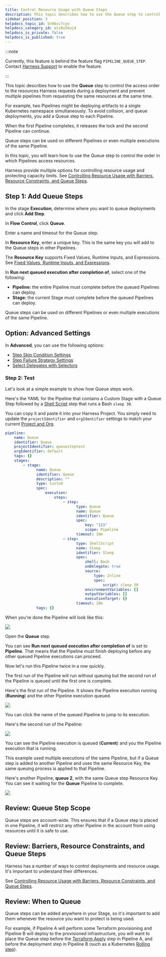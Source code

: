 ```yaml
---
title: Control Resource Usage with Queue Steps
description: This topic describes how to use the Queue step to control the access order to the resources Harness requests during a deployment and prevent multiple Pipelines from requesting the same resources at the same time.
sidebar_position: 3
helpdocs_topic_id: 5n96cc7cyo
helpdocs_category_id: etz0u5kujd
helpdocs_is_private: false
helpdocs_is_published: true
---
```


:::note

Currently, this feature is behind the feature flag `PIPELINE_QUEUE_STEP`. Contact [Harness Support](mailto:support@harness.io) to enable the feature.

:::

This topic describes how to use the **Queue** step to control the access order to the resources Harness requests during a deployment and prevent multiple pipelines from requesting the same resources at the same time.

For example, two Pipelines might be deploying artifacts to a single Kubernetes namespace simultaneously. To avoid collision, and queue deployments, you add a Queue step to each Pipeline.

When the first Pipeline completes, it releases the lock and the second Pipeline can continue.

Queue steps can be used on different Pipelines or even multiple executions of the same Pipeline.

In this topic, you will learn how to use the Queue step to control the order in which Pipelines access resources.

Harness provide multiple options for controlling resource usage and protecting capacity limits. See [Controlling Resource Usage with Barriers, Resource Constraints, and Queue Steps](controlling-deployments-with-barriers-resource-constraints-and-queue-steps.md).

## Step 1: Add Queue Steps

In the stage **Execution**, determine where you want to queue deployments and click **Add Step**.

In **Flow Control**, click **Queue**.

Enter a name and timeout for the Queue step.

In **Resource Key**, enter a unique key. This is the same key you will add to the Queue steps in other Pipelines.

The **Resource Key** supports Fixed Values, Runtime Inputs, and Expressions. See [Fixed Values, Runtime Inputs, and Expressions](../../platform/20_References/runtime-inputs.md).

In **Run next queued execution after completion of**, select one of the following:

* **Pipeline:** the entire Pipeline must complete before the queued Pipelines can deploy.
* **Stage:** the current Stage must complete before the queued Pipelines can deploy.

Queue steps can be used on different Pipelines or even multiple executions of the same Pipeline.

## Option: Advanced Settings

In **Advanced**, you can use the following options:

* [Step Skip Condition Settings](../../platform/8_Pipelines/w_pipeline-steps-reference/step-skip-condition-settings.md)
* [Step Failure Strategy Settings](../../platform/8_Pipelines/w_pipeline-steps-reference/step-failure-strategy-settings.md)
* [Select Delegates with Selectors](../../platform/2_Delegates/manage-delegates/select-delegates-with-selectors.md)

### Step 2: Test

Let's look at a simple example to show how Queue steps work.

Here's the YAML for the Pipeline that contains a Custom Stage with a Queue Step followed by a [Shell Script](../cd-execution/cd-general-steps/using-shell-scripts.md) step that runs a Bash `sleep 30`.

You can copy it and paste it into your Harness Project. You simply need to update the `projectIdentifier` and `orgIdentifier` settings to match your current [Project and Org](../../platform/1_Organizations-and-Projects/1-projects-and-organizations.md).


```yaml
pipeline:  
    name: Queue  
    identifier: Queue  
    projectIdentifier: queuesteptest  
    orgIdentifier: default  
    tags: {}  
    stages:  
        - stage:  
              name: Queue  
              identifier: Queue  
              description: ""  
              type: Custom  
              spec:  
                  execution:  
                      steps:  
                          - step:  
                                type: Queue  
                                name: Queue  
                                identifier: Queue  
                                spec:  
                                    key: "123"  
                                    scope: Pipeline  
                                timeout: 10m  
                          - step:  
                                type: ShellScript  
                                name: Sleep  
                                identifier: Sleep  
                                spec:  
                                    shell: Bash  
                                    onDelegate: true  
                                    source:  
                                        type: Inline  
                                        spec:  
                                            script: sleep 30  
                                    environmentVariables: []  
                                    outputVariables: []  
                                    executionTarget: {}  
                                timeout: 10m  
              tags: {}
```

When you're done the Pipeline will look like this:

![](./static/control-resource-usage-with-queue-steps-04.png)

Open the **Queue** step.

You can see **Run next queued execution after completion of** is set to **Pipeline**. That means that the Pipeline must finish deploying before any other queued Pipeline executions can proceed.

Now let's run this Pipeline twice in a row quickly.

The first run of the Pipeline will run without queuing but the second run of the Pipeline is queued until the first one is complete.

Here's the first run of the Pipeline. It shows the Pipeline execution running (**Running**) and the other Pipeline execution queued.

![](./static/control-resource-usage-with-queue-steps-05.png)

You can click the name of the queued Pipeline to jump to its execution.

Here's the second run of the Pipeline:

![](./static/control-resource-usage-with-queue-steps-06.png)

You can see the Pipeline execution is queued (**Current**) and you the Pipeline execution that is running.

This example used multiple executions of the same Pipeline, but if a Queue step is added to another Pipeline and uses the same Resource Key, the same queuing process is applied to that Pipeline.

Here's another Pipeline, **queue 2**, with the same Queue step Resource Key. You can see it waiting for the **Queue** Pipeline to complete.

![](./static/control-resource-usage-with-queue-steps-07.png)

## Review: Queue Step Scope

Queue steps are account-wide. This ensures that if a Queue step is placed in one Pipeline, it will restrict any other Pipeline in the account from using resources until it is safe to use.

## Review: Barriers, Resource Constraints, and Queue Steps

Harness has a number of ways to control deployments and resource usage. It's important to understand their differences.

See [Controlling Resource Usage with Barriers, Resource Constraints, and Queue Steps](controlling-deployments-with-barriers-resource-constraints-and-queue-steps.md).

## Review: When to Queue

Queue steps can be added anywhere in your Stage, so it's important to add them whenever the resource you want to protect is being used.

For example, if Pipeline A will perform some Terraform provisioning and Pipeline B will deploy to the provisioned infrastructure, you will want to place the Queue step before the [Terraform Apply](../cd-advanced/terraform-category/run-a-terraform-plan-with-the-terraform-apply-step.md) step in Pipeline A, and before the deployment step in Pipeline B (such as a Kubernetes [Rolling step](../cd-execution/kubernetes-executions/create-a-kubernetes-rolling-deployment.md)).

